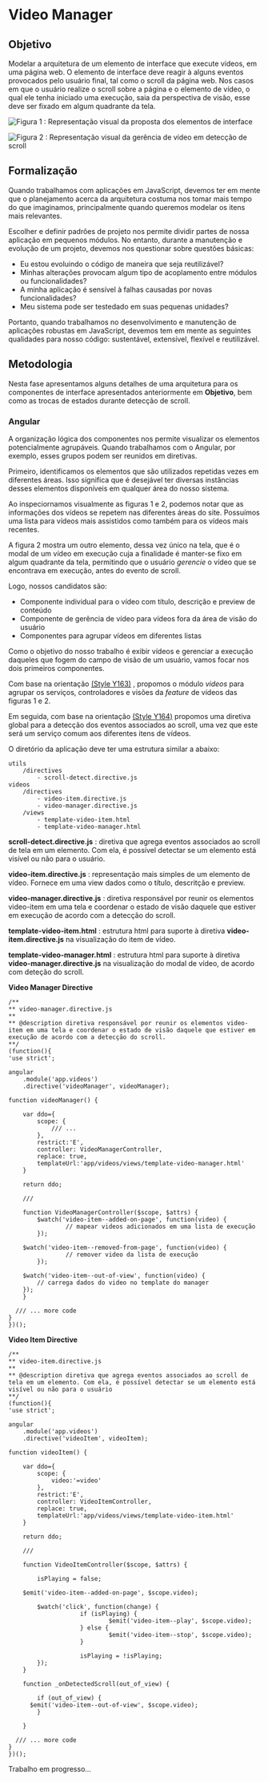 # Video Manager

## Objetivo

Modelar a arquitetura de um elemento de interface que execute vídeos, em uma página web. O elemento de interface deve reagir à alguns eventos provocados pelo usuário final, tal como o scroll da página web. Nos casos em que o usuário realize o scroll sobre a página e o elemento de vídeo, o qual ele tenha iniciado uma execução, saia da perspectiva de visão, esse deve ser fixado em algum quadrante da tela.

![Figura 1 : Representação visual da proposta dos elementos de interface](images/fig1.png " Figura 1 : Representação visual da proposta dos elementos de interface")

![Figura 2 : Representação visual da gerência de vídeo em detecção de scroll](images/fig2.png " Figura 2 : Representação visual da gerência de vídeo em detecção de scroll")

## Formalização

Quando trabalhamos com aplicações em JavaScript, devemos ter em mente que o planejamento acerca da arquitetura costuma nos tomar mais tempo do que imaginamos, principalmente quando queremos modelar os itens mais relevantes.

Escolher e definir padrões de projeto nos permite dividir partes de nossa aplicação em pequenos módulos. No entanto, durante a manutenção e evolução de um projeto, devemos nos questionar sobre questões básicas:

- Eu estou evoluindo o código de maneira que seja reutilizável?
- Minhas alterações provocam algum tipo de acoplamento entre módulos ou funcionalidades?
- A minha aplicação é sensível à falhas causadas por novas funcionalidades?
- Meu sistema pode ser testedado em suas pequenas unidades?

Portanto, quando trabalhamos no desenvolvimento e manutenção de aplicações robustas em JavaScript, devemos tem em mente as seguintes qualidades para nosso código: sustentável, extensível, flexível e reutilizável.

## Metodologia

Nesta fase apresentamos alguns detalhes de uma arquitetura para os componentes de interface apresentados anteriormente em **Objetivo**, bem como as trocas de estados durante detecção de scroll.

### Angular

A organização lógica dos componentes nos permite visualizar os elementos potencialmente agrupáveis. Quando trabalhamos com o Angular, por exemplo, esses grupos podem ser reunidos em diretivas.

Primeiro, identificamos os elementos que são utilizados repetidas vezes em diferentes áreas. Isso significa que é desejável ter diversas instâncias desses elementos disponíveis em qualquer área do nosso sistema.

Ao inspeciornamos visualmente as figuras 1 e 2, podemos notar que as informações dos vídeos se repetem nas diferentes áreas do site. Possuímos uma lista para vídeos mais assistidos como também para os vídeos mais recentes.

A figura 2 mostra um outro elemento, dessa vez único na tela, que é o modal de um vídeo em execução cuja a finalidade é manter-se fixo em algum quadrante da tela, permitindo que o usuário *gerencie* o vídeo que se encontrava em execução, antes do evento de scroll.

Logo, nossos candidatos são:
- Componente individual para o vídeo com título, descrição e preview de conteúdo
- Componente de gerência de vídeo para vídeos fora da área de visão do usuário
- Componentes para agrupar vídeos em diferentes listas

Como o objetivo do nosso trabalho é exibir vídeos e gerenciar a execução daqueles que fogem do campo de visão de um usuário, vamos focar nos dois primeiros componentes.

Com base na orientação [(Style Y163)](https://github.com/johnpapa/angular-styleguide/tree/master/a1#style-y163) , propomos o módulo *videos* para agrupar os serviços, controladores e visões da *feature* de vídeos das figuras 1 e 2.

Em seguida, com base na orientação [(Style Y164)](https://github.com/johnpapa/angular-styleguide/tree/master/a1#style-y164) propomos uma diretiva global para a detecção dos eventos associados ao scroll, uma vez que este será um serviço comum aos diferentes itens de vídeos.

O diretório da aplicação deve ter uma estrutura similar a abaixo:

```
utils
    /directives
        - scroll-detect.directive.js
videos
    /directives
        - video-item.directive.js
        - video-manager.directive.js
    /views
        - template-video-item.html
        - template-video-manager.html
```

**scroll-detect.directive.js** : diretiva que agrega eventos associados ao scroll de tela em um elemento. Com ela, é possível detectar se um elemento está visível ou não para o usuário.

**video-item.directive.js** : representação mais simples de um elemento de vídeo. Fornece em uma view dados como o título, descritção e preview.

**video-manager.directive.js** : diretiva responsável por reunir os elementos video-item em uma tela e coordenar o estado de visão daquele que estiver em execução de acordo com a detecção do scroll.

**template-video-item.html** : estrutura html para suporte à diretiva **video-item.directive.js** na visualização do item de vídeo.

**template-video-manager.html** : estrutura html para suporte à diretiva **video-manager.directive.js** na visualização do modal de vídeo, de acordo com deteção do scroll.

**Video Manager Directive**

```
/**
** video-manager.directive.js
**
** @description diretiva responsável por reunir os elementos video-item em uma tela e coordenar o estado de visão daquele que estiver em execução de acordo com a detecção do scroll.
**/
(function(){
'use strict';

angular
	.module('app.videos')
	.directive('videoManager', videoManager);

function videoManager() {

	var ddo={
		scope: {
			/// ...
		},
		restrict:'E',
		controller: VideoManagerController,
		replace: true,
		templateUrl:'app/videos/views/template-video-manager.html'
	}

	return ddo;

	///

	function VideoManagerController($scope, $attrs) {
		$watch('video-item--added-on-page', function(video) {
				// mapear videos adicionados em uma lista de execução
		});

    $watch('video-item--removed-from-page', function(video) {
				// remover video da lista de execução
		});

    $watch('video-item--out-of-view', function(video) {
        // carrega dados do video no template do manager
    });
	}

  /// ... more code
}
})();
```

**Video Item Directive**

```
/**
** video-item.directive.js
**
** @description diretiva que agrega eventos associados ao scroll de tela em um elemento. Com ela, é possível detectar se um elemento está visível ou não para o usuário
**/
(function(){
'use strict';

angular
	.module('app.videos')
	.directive('videoItem', videoItem);

function videoItem() {

	var ddo={
		scope: {
			video:'=video'
		},
		restrict:'E',
		controller: VideoItemController,
		replace: true,
		templateUrl:'app/videos/views/template-video-item.html'
	}

	return ddo;

	///

	function VideoItemController($scope, $attrs) {

		isPlaying = false;

    $emit('video-item--added-on-page', $scope.video);

		$watch('click', function(change) {
					if (isPlaying) {
							$emit('video-item--play', $scope.video);
					} else {
							$emit('video-item--stop', $scope.video);
					}

					isPlaying = !isPlaying;
		});
	}

	function _onDetectedScroll(out_of_view) {

		if (out_of_view) {
      $emit('video-item--out-of-view', $scope.video);
		}

	}

  /// ... more code
}
})();
```
Trabalho em progresso...
